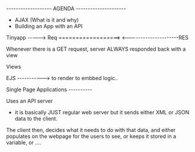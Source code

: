 ------------------- AGENDA ---------------------

- AJAX (What is it and why)
- Building an App with an API 


Tinyapp ----->
Req ==================>
<---------------------RES

Whenever there is a GET request, server ALWAYS responded back with a view

Views

EJS -----------> to render
to embbed logic..


Single Page Applications  ----------

Uses an API server 

- it is basically JUST regular web server 
but it sends either XML or JSON data to the client.

The client then, decides what it needs to do with that data, 
and either populates on the webpage for the users to see, or
keeps it stored in a variable, or ....


